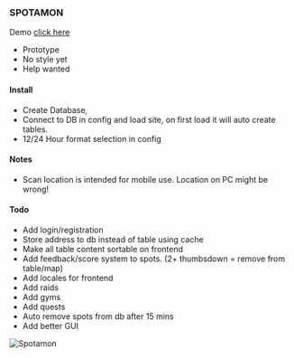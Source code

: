 ### SPOTAMON
Demo <a href="http://www.spotamon.com">click here</a>

- Prototype
- No style yet
- Help wanted


#### Install
- Create Database,
- Connect to DB in config and load site, on first load it will auto create tables. 
- 12/24 Hour format selection in config


#### Notes
- Scan location is intended for mobile use. Location on PC might be wrong!


#### Todo
- Add login/registration
- Store address to db instead of table using cache
- Make all table content sortable on frontend
- Add feedback/score system to spots. (2+ thumbsdown = remove from table/map)
- Add locales for frontend
- Add raids
- Add gyms
- Add quests
- Auto remove spots from db after 15 mins
- Add better GUI


![Spotamon](https://github.com/darkelement1987/spotamon/raw/main/spotamon.png)
